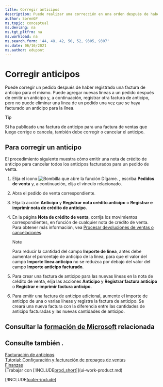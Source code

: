```yaml
---
title: Corregir anticipos
description: Puede realizar una corrección en una orden después de haber registrado una factura de anticipo para la orden y agregar nuevas líneas a una orden después de emitir un anticipo.
author: SorenGP
ms.topic: conceptual
ms.devlang: na
ms.tgt_pltfrm: na
ms.workload: na
ms.search.form: '44, 48, 42, 50, 52, 9305, 9307'
ms.date: 06/16/2021
ms.author: edupont
---
```

# <a name="correct-prepayments" />Corregir anticipos

Puede corregir un pedido después de haber registrado una factura de anticipo para el mismo. Puede agregar nuevas líneas a un pedido después de emitir un anticipo y, a continuación, registrar otra factura de anticipo, pero no puede eliminar una línea de un pedido una vez que se haya facturado un anticipo para la línea.  

> [!TIP]
> Si ha publicado una factura de anticipo para una factura de ventas que luego corrige o cancela, también debe corregir o cancelar el anticipo.

## <a name="to-correct-a-prepayment" />Para corregir un anticipo

El procedimiento siguiente muestra cómo emitir una nota de crédito de anticipo para cancelar todos los anticipos facturados para un pedido de venta.  

1. Elija el icono ![Bombilla que abre la función Dígame.](media/ui-search/search_small.png "Dígame qué desea hacer") , escriba **Pedidos de venta** y, a continuación, elija el vínculo relacionado.  
2. Abra el pedido de venta correspondiente.
3. Elija la acción **Anticipo** y **Registrar nota crédito anticipo** o **Registrar e imprimir nota de crédito de anticipo**.  
4. En la página **Nota de crédito de venta**, corrija los movimientos correspondientes, en función de cualquier nota de crédito de venta. Para obtener más información, vea [Procesar devoluciones de ventas o cancelaciones](sales-how-process-sales-returns-cancellations.md).  

    > [!NOTE]  
    > Para reducir la cantidad del campo **Importe de línea**, antes debe aumentar el porcentaje de anticipo de la línea, para que el valor del campo **Importe línea anticipo** no se reduzca por debajo del valor del campo **Importe anticipo facturado**.

5. Para crear una factura de anticipo para las nuevas líneas en la nota de crédito de venta, elija las acciones **Anticipo** y **Registrar factura anticipo** o **Registrar e imprimir factura anticipo**.  
6. Para emitir una factura de anticipo adicional, aumente el importe de anticipo de una o varias líneas y registre la factura de anticipo. Se creará una nueva factura con la diferencia entre las cantidades de anticipo facturadas y las nuevas cantidades de anticipo.  

## <a name="see-related-microsoft-training" />Consultar la [formación de Microsoft](/training/modules/prepayment-invoices-dynamics-365-business-central/) relacionada

## <a name="see-also" />Consulte también .

[Facturación de anticipos](finance-invoice-prepayments.md)  
[Tutorial: Configuración y facturación de prepagos de ventas](walkthrough-setting-up-and-invoicing-sales-prepayments.md)  
[Finanzas](finance.md)  
[Trabajar con [!INCLUDE[prod_short](includes/prod_short.md)]](ui-work-product.md)  


[!INCLUDE[footer-include](includes/footer-banner.md)]
